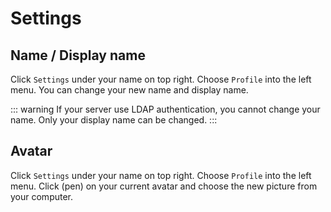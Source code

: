 # Settings

## Name / Display name

Click `Settings` under your name on top right. Choose `Profile` into the left menu. You can change your new name and display name.

::: warning
If your server use LDAP authentication, you cannot change your name. Only your display name can be changed.
:::

## Avatar

Click `Settings` under your name on top right. Choose `Profile` into the left menu. Click (pen) on your current avatar and choose the new picture from your computer.
